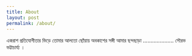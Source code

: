 ```yaml
---
title: About
layout: post
permalink: /about/
---
```


একরাশ প্রতিযোগীতার ভিড়ে তোমার আলতো ছোঁয়ায় অবকাশের সঙ্গী আমার ছন্দছাড়া .................... সৌরভ ভট্টাচার্য্য ।
